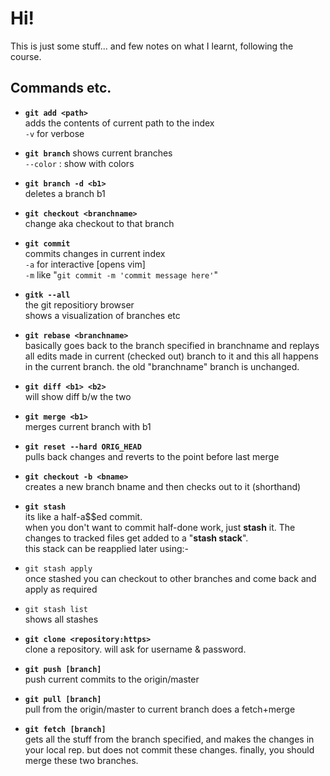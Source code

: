 # Hi!

This is just some stuff... and few notes on what I learnt, following the course.

## Commands etc.

* **`git add <path>`**  
 adds the contents of current path to the index  
 `-v` for verbose

* **`git branch`**
 shows current branches  
 `--color` : show with colors  
 * **`git branch -d <b1>`**  
  deletes a branch b1

* **`git checkout <branchname>`**  
 change aka checkout to that branch

* **`git commit`**  
 commits changes in current index  
 `-a` for interactive [opens vim]  
 `-m` like "`git commit -m 'commit message here'`"

* **`gitk --all`**  
 the git repositiory browser  
 shows a visualization of branches etc

* **`git rebase <branchname>`**  
 basically goes back to the branch specified in branchname and replays all edits made in current (checked out) branch to it and this all happens in the current branch. the old "branchname" branch is unchanged.

* **`git diff <b1> <b2>`**  
 will show diff b/w the two

* **`git merge <b1>`**  
 merges current branch with b1

* **`git reset --hard ORIG_HEAD`**  
 pulls back changes and reverts to the point before last merge

* **`git checkout -b <bname>`**  
 creates a new branch bname and then checks out to it (shorthand)

* **`git stash`**  
 its like a half-a$$ed commit.  
 when you don't want to commit half-done work, just **stash** it. The changes to tracked files get added to a "**stash stack**".  
 this stack can be reapplied later using:-
 * `git stash apply`  
  once stashed you can checkout to other branches and come back and apply as required
 * `git stash list`  
  shows all stashes

* **`git clone <repository:https>`**  
 clone a repository. will ask for username & password.

* **`git push [branch]`**  
 push current commits to the origin/master

* **`git pull [branch]`**  
 pull from the origin/master to current branch
 does a fetch+merge

* **`git fetch [branch]`**  
 gets all the stuff from the branch specified, and makes the changes in your local rep. but does not commit these changes.
 finally, you should merge these two branches.
